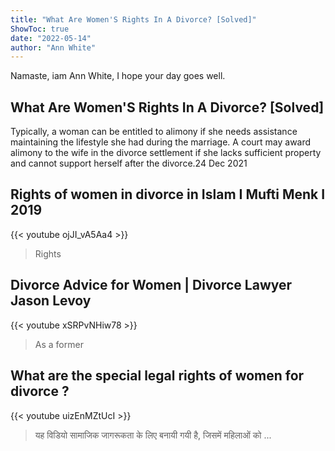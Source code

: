 ```yaml
---
title: "What Are Women'S Rights In A Divorce? [Solved]"
ShowToc: true 
date: "2022-05-14"
author: "Ann White" 
---
```


Namaste, iam Ann White, I hope your day goes well.
## What Are Women'S Rights In A Divorce? [Solved]
Typically, a woman can be entitled to alimony if she needs assistance maintaining the lifestyle she had during the marriage. A court may award alimony to the wife in the divorce settlement if she lacks sufficient property and cannot support herself after the divorce.24 Dec 2021

## Rights of women in divorce in Islam I Mufti Menk I 2019
{{< youtube ojJI_vA5Aa4 >}}
>Rights

## Divorce Advice for Women | Divorce Lawyer Jason Levoy
{{< youtube xSRPvNHiw78 >}}
>As a former 

## What are the special legal rights of women for divorce ?
{{< youtube uizEnMZtUcI >}}
>यह विडियो सामाजिक जागरूकता के लिए बनायी गयी है, जिसमें महिलाओं को ...


